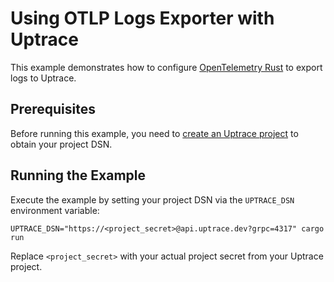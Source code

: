 # Using OTLP Logs Exporter with Uptrace

This example demonstrates how to configure
[OpenTelemetry Rust](https://uptrace.dev/get/opentelemetry-rust) to export logs to Uptrace.

## Prerequisites

Before running this example, you need to [create an Uptrace project](https://uptrace.dev/get) to
obtain your project DSN.

## Running the Example

Execute the example by setting your project DSN via the `UPTRACE_DSN` environment variable:

```shell
UPTRACE_DSN="https://<project_secret>@api.uptrace.dev?grpc=4317" cargo run
```

Replace `<project_secret>` with your actual project secret from your Uptrace project.
